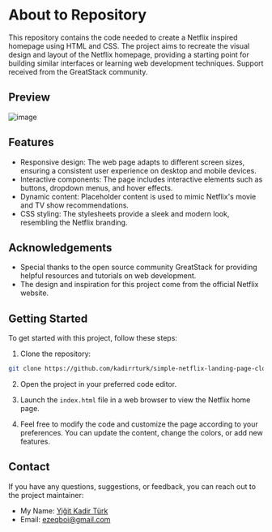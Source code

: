 # About to Repository

This repository contains the code needed to create a Netflix inspired homepage using HTML and CSS. The project aims to recreate the visual design and layout of the Netflix homepage, providing a starting point for building similar interfaces or learning web development techniques. Support received from the GreatStack community.

## Preview

![image](https://cdn.discordapp.com/attachments/937425523334852608/1121782053826994177/image.png)

## Features

- Responsive design: The web page adapts to different screen sizes, ensuring a consistent user experience on desktop and mobile devices.
- Interactive components: The page includes interactive elements such as buttons, dropdown menus, and hover effects.
- Dynamic content: Placeholder content is used to mimic Netflix's movie and TV show recommendations.
- CSS styling: The stylesheets provide a sleek and modern look, resembling the Netflix branding.

## Acknowledgements

- Special thanks to the open source community GreatStack for providing helpful resources and tutorials on web development.
- The design and inspiration for this project come from the official Netflix website.

## Getting Started

To get started with this project, follow these steps:

1. Clone the repository:

```bash
git clone https://github.com/kadirrturk/simple-netflix-landing-page-clone.git
```

2. Open the project in your preferred code editor.

3. Launch the `index.html` file in a web browser to view the Netflix home page.

4. Feel free to modify the code and customize the page according to your preferences. You can update the content, change the colors, or add new features.

## Contact

If you have any questions, suggestions, or feedback, you can reach out to the project maintainer:

- My Name: [Yiğit Kadir Türk](https://www.linkedin.com/in/yiğit-kadir-türk-8575b8280/)
- Email: [ezeqboi@gmail.com](mailto:ezeqboi@gmail.com)

